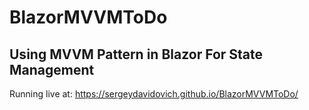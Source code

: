 # BlazorMVVMToDo
## Using MVVM Pattern in Blazor For State Management
Running live at: https://sergeydavidovich.github.io/BlazorMVVMToDo/
